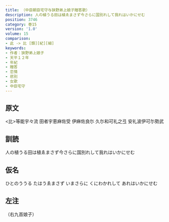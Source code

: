 ```yaml
---
title: （中臣朝臣宅守与狭野弟上娘子贈答歌）
description: 人の植うる田は植ゑまさず今さらに国別れして我れはいかにせむ
position: 3746
category: 巻15
version: '1.0'
volume: 15
comparison:
- 此 -> 比 [類][紀][細]
keywords:
- 作者：狭野弟上娘子
- 天平１２年
- 年紀
- 贈答
- 恋情
- 悲別
- 女歌
- 中臣宅守
---
```


## 原文

<比>等能宇々流 田者宇恵麻佐受 伊麻佐良尓 久尓和可礼之弖 安礼波伊可尓勢武

## 訓読

人の植うる田は植ゑまさず今さらに国別れして我れはいかにせむ

## 仮名

ひとのううる たはうゑまさず いまさらに くにわかれして あれはいかにせむ

## 左注

（右九首娘子）

